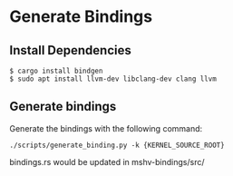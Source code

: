 # Generate Bindings

## Install Dependencies

```shell
$ cargo install bindgen
$ sudo apt install llvm-dev libclang-dev clang llvm
```

## Generate bindings

Generate the bindings with the following command:

```shell
./scripts/generate_binding.py -k {KERNEL_SOURCE_ROOT}
```

bindings.rs would be updated in mshv-bindings/src/
